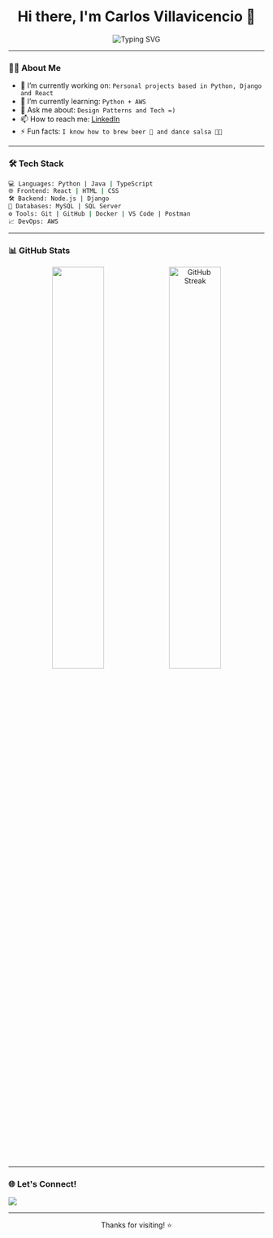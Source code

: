 <h1 align="center">Hi there, I'm Carlos Villavicencio 👋</h1>

<p align="center">
  <img src="https://readme-typing-svg.demolab.com?font=Fira+Code&size=24&pause=1000&center=true&vCenter=true&width=440&lines=Backend+Lover+%F0%9F%9B%A0%EF%B8%8F;Mobile+Development+%F0%9F%93%B1;Open+Source+Contributor+%F0%9F%90%A7;Tech+Enthusiast+%F0%9F%94%A5" alt="Typing SVG" />
</p>

---

### 🧑‍💻 About Me

- 🔭 I’m currently working on: `Personal projects based in Python, Django and React`
- 🌱 I’m currently learning: `Python + AWS`
- 💬 Ask me about: `Design Patterns and Tech =)`
- 📫 How to reach me: [LinkedIn](https://www.linkedin.com/in/carlos-villavicencio-avila-01521892/)
- ⚡ Fun facts: `I know how to brew beer 🍺 and dance salsa 🕺🏽`

---

### 🛠️ Tech Stack

```bash
💻 Languages: Python | Java | TypeScript
🌐 Frontend: React | HTML | CSS 
🛠 Backend: Node.js | Django 
🧠 Databases: MySQL | SQL Server
⚙️ Tools: Git | GitHub | Docker | VS Code | Postman
📈 DevOps: AWS 
```

---

### 📊 GitHub Stats

<p align="center">
  <a><img src="https://github-readme-stats.vercel.app/api?username=calitovilla&show_icons=true&theme=radical" width="45%" /></a>
  <a href="https://git.io/streak-stats"><img src="https://github-readme-streak-stats.herokuapp.com?user=calitovilla&theme=gruvbox-duo" alt="GitHub Streak" width="45%"/></a>
</p>

---

### 🌐 Let's Connect!

<p align="left">
  <a href="https://www.linkedin.com/in/carlos-villavicencio-avila-01521892/" target="_blank"><img src="https://img.shields.io/badge/LinkedIn-0A66C2?style=for-the-badge&logo=linkedin&logoColor=white"/></a>
</p>

---

<p align="center">Thanks for visiting! ⭐️</p>
